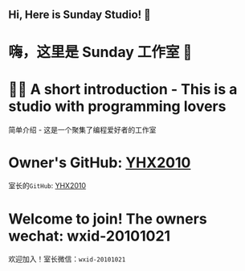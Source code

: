 ## Hi, Here is Sunday Studio! 👋
# 嗨，这里是 Sunday 工作室 👋

# 🙋‍♀️ A short introduction - This is a studio with programming lovers
简单介绍 - 这是一个聚集了编程爱好者的工作室


# Owner's GitHub: [YHX2010](https://github.com/yhx2010)
室长的`GitHub`: [YHX2010](https://github.com/yhx2010)


# Welcome to join! The owners wechat: wxid-20101021
欢迎加入！室长微信：`wxid-20101021`

